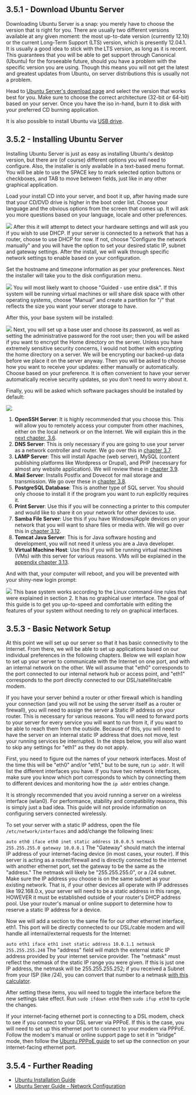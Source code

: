 ## 3.5.1 - Download Ubuntu Server

Downloading Ubuntu Server is a snap: you merely have to choose the version that is right for you. There are usually two different versions available at any given moment: the most up-to-date version (currently 12.10) or the current Long-Term Support (LTS) version, which is presently 12.04.1. It is usually a good idea to stick with the LTS version, as long as it is recent. This guarantees that you will be able to get support through Canonical (Ubuntu) for the forseeable future, should you have a problem with the specific version you are using. Though this means you will not get the latest and greatest updates from Ubuntu, on server distributions this is usually not a problem.

Head to [Ubuntu Server's download page][1] and select the version that works best for you. Make sure to choose the correct architecture (32-bit or 64-bit) based on your server. Once you have the iso in-hand, burn it to disk with your preferred CD burning application.

It is also possible to install Ubuntu via [USB drive][2].

  
## 3.5.2 - Installing Ubuntu Server

Installing Ubuntu Server is just as easy as installing Ubuntu's desktop version, but there are (of course) different options you will need to configure. Also, the installer is only available in a text-based menu format. You will be able to use the SPACE key to mark selected option buttons or checkboxes, and TAB to move between fields, just like in any other graphical application.

Load your install CD into your server, and boot it up, after having made sure that your CD/DVD drive is higher in the boot order list. Choose your language and the obvious options from the screen that comes up. It will ask you more questions based on your language, locale and other preferences. 

![][3] 
After this it will attempt to detect your hardware settings and will ask you if you wish to use DHCP. If your server is connected to a network that has a router, choose to use DHCP for now. If not, choose "Configure the network manually" and you will have the option to set your desired static IP, subnet and gateway settings. After the install, we will walk through specific network settings to enable based on your configuration.

Set the hostname and timezone information as per your preferences. Next the installer will take you to the disk configuration menu.

![][4] 
You will most likely want to choose "Guided - use entire disk". If this system will be running virtual machines or will share disk space with other operating systems, choose "Manual" and create a partition for "/" that reflects the size you want your server storage to have.

After this, your base system will be installed:

![][5] 
Next, you will set up a base user and choose its password, as well as setting the administrative password for the root user; then you will be asked if you want to encrypt the Home directory on the server. Unless you have extremely sensitive security concerns, I would not bother with encrypting the home directory on a server. We will be encrypting our backed-up data before we place it on the server anyway. Then you will be asked to choose how you want to receive your updates: either manually or automatically. Choose based on your preference. It is often convenient to have your server automatically receive security updates, so you don't need to worry about it.

Finally, you will be asked which software packages should be installed by default:

![][6] 
1.  **OpenSSH Server**: It is highly recommended that you choose this. This will allow you to remotely access your computer from other machines, either on the local network or on the Internet. We will explain this in the [next chapter, 3.6][7].
2.  **DNS Server**: This is only necessary if you are going to use your server as a network controller and router. We go over this in [chapter 3.7][8].
3.  **LAMP Server**: This will install Apache (web server), MySQL (content publishing platforms like Wordpress or Drupal), and PHP (necessary for almost any website application). We will review these in [chapter 3.9][9].
4.  **Mail Server**: Installs Postfix and Dovecot for mail storage and transmission. We go over these in [chapter 3.8][10].
5.  **PostgreSQL Database**: This is another type of SQL server. You should only choose to install it if the program you want to run explicitly requires it.
6.  **Print Server**: Use this if you will be connecting a printer to this computer and would like to share it on your network for other devices to use.
7.  **Samba File Server**: Use this if you have Windows/Apple devices on your network that you will want to share files or media with. We will go over this in [chapter 3.12][11].
8.  **Tomcat Java Server**: This is for Java software hosting and development, you will not need it unless you are a Java developer.
9.  **Virtual Machine Host**: Use this if you will be running virtual machines (VMs) with this server for various reasons. VMs will be explained in the [appendix chapter 3.13][12].</strong>

And with that, your computer will reboot, and you will be prevented with your shiny-new login prompt:

![][13] 
This base system works according to the Linux command-line rules that were explained in section 2. It has no graphical user interface. The goal of this guide is to get you up-to-speed and comfortable with editing the features of your system without needing to rely on graphical interfaces.

  
## 3.5.3 - Basic Network Setup

At this point we will set up our server so that it has basic connectivity to the Internet. From there, we will be able to set up applications based on our individual preferences in the following chapters. Below we will explain how to set up your server to communicate with the Internet on one port, and with an internal network on the other. We will assume that "eth0" corresponds to the port connected to our internal network hub or access point, and "eth1" corresponds to the port directly connected to our DSL/satellite/cable modem.

If you have your server behind a router or other firewall which is handling your connection (and you will not be using the server itself as a router or firewall), you will need to assign the server a Static IP address on your router. This is necessary for various reasons. You will need to forward ports to your server for every service you will want to run from it, if you want to be able to reach them from the outside. Because of this, you will need to have the server on an internal static IP address that does not move, lest your running services be interrupted. In the steps below, you will also want to skip any settings for "eth1" as they do not apply.

First, you need to figure out the names of your network interfaces. Most of the time this will be "eth0" and/or "eth1," but to be sure, run `ip addr`. It will list the different interfaces you have. If you have two network interfaces, make sure you know which port corresponds to which by connecting them to different devices and monitoring how the `ip addr` entries change.

It is strongly recommended that you avoid running a server on a wireless interface (wlan0). For performance, stability and compatibility reasons, this is simply just a bad idea. This guide will not provide information on configuring servers connected wirelessly.

To set your server with a static IP address, open the file `/etc/network/interfaces` and add/change the following lines:

`
	auto eth0
	iface eth0 inet static
	address 10.0.0.5
	netmask 255.255.255.0
	gateway 10.0.0.1
` 
The "Gateway" should match the internal IP address of your internet-facing device (in most cases, your router). If this server is acting as a router/firewall and is directly connected to the internet with another ethernet port, set the gateway to be the same as the "address." The netmask will likely be "255.255.255.0", or a /24 subnet. Make sure the IP address you choose is on the same subnet as your existing network. That is, if your other devices all operate with IP addresses like 192.168.0.x, your server will need to be a static address in this range, HOWEVER it must be established outside of your router's DHCP address pool. Use your router's manual or online support to determine how to reserve a static IP address for a device.

Now we will add a section to the same file for our other ethernet interface, eth1. This port will be directly connected to our DSL/cable modem and will handle all internal/external requests for the Internet:

`
	auto eth1
	iface eth1 inet static
	address 10.0.1.1
	netmask 255.255.255.248
` 
The "address" field will match the external static IP address provided by your internet service provider. The "netmask" must reflect the netmask of the static IP range you were given. If this is just one IP address, the netmask will be 255.255.255.252; if you received a Subnet from your ISP (like /24), you can convert that number to a netmask [with this calculator][14].

After setting these items, you will need to toggle the interface before the new settings take effect. Run `sudo ifdown eth0` then `sudo ifup eth0` to cycle the changes.

If your internet-facing ethernet port is connecting to a DSL modem, check to see if you connect to your DSL server via PPPoE. If this is the case, you will need to set up this ethernet port to connect to your modem via PPPoE. Follow the modem's manual or online support page to set it in "bridge" mode, then follow the [Ubuntu PPPoE guide][15] to set up the connection on your internet-facing ethernet port.

  
## 3.5.4 - Further Reading

*   [Ubuntu Installation Guide][16]
*   [Ubuntu Server Guide - Network Configuration][17]

 [1]: http://www.ubuntu.com/download/server
 [2]: https://help.ubuntu.com/community/Installation/FromUSBStick
 [3]: ../img/3-5-1.jpg
 [4]: ../img/3-5-2.jpg
 [5]: ../img/3-5-3.jpg
 [6]: ../img/3-5-4.jpg
 [7]: 6-ssh
 [8]: 7-net
 [9]: 9-web
 [10]: 8-email
 [11]: 12-media
 [12]: 13-vms
 [13]: ../img/3-5-5.jpg
 [14]: http://www.subnet-calculator.com/
 [15]: https://help.ubuntu.com/community/ADSLPPPoE
 [16]: https://help.ubuntu.com/12.04/installation-guide/
 [17]: https://help.ubuntu.com/12.04/serverguide/network-configuration
